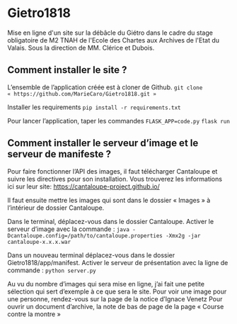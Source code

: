 # Gietro1818
Mise en ligne d'un site sur la débâcle du Giétro dans le cadre du stage obligatoire de M2 TNAH de l'Ecole des Chartes aux Archives de l'Etat du Valais.
Sous la direction de MM. Clérice et Dubois.

## Comment installer le site ?

L’ensemble de l’application créée est à cloner de Github.
`git clone « https://github.com/MarieCaro/Gietro1818.git »`

Installer les requirements
`pip install -r requirements.txt`

Pour lancer l’application, taper les commandes
```FLASK_APP=code.py```
```flask run```

## Comment installer le serveur d’image et le serveur de manifeste ?

Pour faire fonctionner l’API des images, il faut télécharger Cantaloupe et suivre les directives pour son installation. Vous trouverez les informations ici sur leur site: https://cantaloupe-project.github.io/

Il faut ensuite mettre les images qui sont dans le dossier « Images » à l’intérieur de dossier Cantaloupe.

Dans le terminal, déplacez-vous dans le dossier Cantaloupe.
Activer le serveur d’image avec la commande :
`java -Dcantaloupe.config=/path/to/cantaloupe.properties -Xmx2g -jar cantaloupe-x.x.x.war`

Dans un nouveau terminal déplacez-vous dans le dossier Gietro1818/app/manifest.
Activer le serveur de présentation avec la ligne de commande :
`python server.py`

Au vu du nombre d’images qui sera mise en ligne, j’ai fait une petite sélection qui sert d’exemple à ce que sera le site.
Pour voir une image pour une personne, rendez-vous sur la page de la notice d’Ignace Venetz
Pour ouvrir un document d’archive, la note de bas de page de la page « Course contre la montre »
